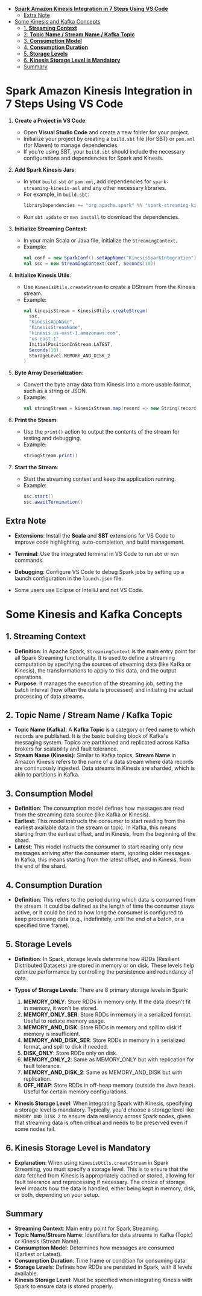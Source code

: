 - [**Spark Amazon Kinesis Integration in 7 Steps Using VS Code**](#spark-amazon-kinesis-integration-in-7-steps-using-vs-code)
  - [Extra Note](#extra-note)
- [Some Kinesis and Kafka Concepts](#some-kinesis-and-kafka-concepts)
  - [1. **Streaming Context**](#1-streaming-context)
  - [2. **Topic Name / Stream Name / Kafka Topic**](#2-topic-name--stream-name--kafka-topic)
  - [3. **Consumption Model**](#3-consumption-model)
  - [4. **Consumption Duration**](#4-consumption-duration)
  - [5. **Storage Levels**](#5-storage-levels)
  - [6. **Kinesis Storage Level is Mandatory**](#6-kinesis-storage-level-is-mandatory)
  - [Summary](#summary)

# **Spark Amazon Kinesis Integration in 7 Steps Using VS Code**

1. **Create a Project in VS Code**:
   - Open **Visual Studio Code** and create a new folder for your project.
   - Initialize your project by creating a `build.sbt` file (for SBT) or `pom.xml` (for Maven) to manage dependencies.
   - If you’re using SBT, your `build.sbt` should include the necessary configurations and dependencies for Spark and Kinesis.

2. **Add Spark Kinesis Jars**:
   - In your `build.sbt` or `pom.xml`, add dependencies for `spark-streaming-kinesis-asl` and any other necessary libraries.
   - For example, in `build.sbt`:
     ```scala
     libraryDependencies += "org.apache.spark" %% "spark-streaming-kinesis-asl" % "2.4.8"
     ```
   - Run `sbt update` or `mvn install` to download the dependencies.

3. **Initialize Streaming Context**:
   - In your main Scala or Java file, initialize the `StreamingContext`.
   - Example:
     ```scala
     val conf = new SparkConf().setAppName("KinesisSparkIntegration").setMaster("local[*]")
     val ssc = new StreamingContext(conf, Seconds(10))
     ```

4. **Initialize Kinesis Utils**:
   - Use `KinesisUtils.createStream` to create a DStream from the Kinesis stream.
   - Example:
     ```scala
     val kinesisStream = KinesisUtils.createStream(
       ssc,
       "KinesisAppName",
       "KinesisStreamName",
       "kinesis.us-east-1.amazonaws.com",
       "us-east-1",
       InitialPositionInStream.LATEST,
       Seconds(10),
       StorageLevel.MEMORY_AND_DISK_2
     )
     ```

5. **Byte Array Deserialization**:
   - Convert the byte array data from Kinesis into a more usable format, such as a string or JSON.
   - Example:
     ```scala
     val stringStream = kinesisStream.map(record => new String(record))
     ```

6. **Print the Stream**:
   - Use the `print()` action to output the contents of the stream for testing and debugging.
   - Example:
     ```scala
     stringStream.print()
     ```

7. **Start the Stream**:
   - Start the streaming context and keep the application running.
   - Example:
     ```scala
     ssc.start()
     ssc.awaitTermination()
     ```

## Extra Note

- **Extensions**: Install the **Scala** and **SBT** extensions for VS Code to improve code highlighting, auto-completion, and build management.
- **Terminal**: Use the integrated terminal in VS Code to run `sbt` or `mvn` commands.
- **Debugging**: Configure VS Code to debug Spark jobs by setting up a launch configuration in the `launch.json` file.


- Some users use Eclipse or IntelliJ and not VS Code.

# Some Kinesis and Kafka Concepts

## 1. **Streaming Context**
   - **Definition**: In Apache Spark, `StreamingContext` is the main entry point for all Spark Streaming functionality. It is used to define a streaming computation by specifying the sources of streaming data (like Kafka or Kinesis), the transformations to apply to this data, and the output operations.
   - **Purpose**: It manages the execution of the streaming job, setting the batch interval (how often the data is processed) and initiating the actual processing of data streams.

## 2. **Topic Name / Stream Name / Kafka Topic**
   - **Topic Name (Kafka)**: A **Kafka Topic** is a category or feed name to which records are published. It is the basic building block of Kafka's messaging system. Topics are partitioned and replicated across Kafka brokers for scalability and fault tolerance.
   - **Stream Name (Kinesis)**: Similar to Kafka topics, **Stream Name** in Amazon Kinesis refers to the name of a data stream where data records are continuously ingested. Data streams in Kinesis are sharded, which is akin to partitions in Kafka.

## 3. **Consumption Model**
   - **Definition**: The consumption model defines how messages are read from the streaming data source (like Kafka or Kinesis).
   - **Earliest**: This model instructs the consumer to start reading from the earliest available data in the stream or topic. In Kafka, this means starting from the earliest offset, and in Kinesis, from the beginning of the shard.
   - **Latest**: This model instructs the consumer to start reading only new messages arriving after the consumer starts, ignoring older messages. In Kafka, this means starting from the latest offset, and in Kinesis, from the end of the shard.

## 4. **Consumption Duration**
   - **Definition**: This refers to the period during which data is consumed from the stream. It could be defined as the length of time the consumer stays active, or it could be tied to how long the consumer is configured to keep processing data (e.g., indefinitely, until the end of a batch, or a specified time frame).

## 5. **Storage Levels**
   - **Definition**: In Spark, storage levels determine how RDDs (Resilient Distributed Datasets) are stored in memory or on disk. These levels help optimize performance by controlling the persistence and redundancy of data.
   - **Types of Storage Levels**: There are 8 primary storage levels in Spark:
     1. **MEMORY_ONLY**: Store RDDs in memory only. If the data doesn't fit in memory, it won't be stored.
     2. **MEMORY_ONLY_SER**: Store RDDs in memory in a serialized format. Useful to reduce memory usage.
     3. **MEMORY_AND_DISK**: Store RDDs in memory and spill to disk if memory is insufficient.
     4. **MEMORY_AND_DISK_SER**: Store RDDs in memory in a serialized format, and spill to disk if needed.
     5. **DISK_ONLY**: Store RDDs only on disk.
     6. **MEMORY_ONLY_2**: Same as MEMORY_ONLY but with replication for fault tolerance.
     7. **MEMORY_AND_DISK_2**: Same as MEMORY_AND_DISK but with replication.
     8. **OFF_HEAP**: Store RDDs in off-heap memory (outside the Java heap). Useful for certain memory configurations.

   - **Kinesis Storage Level**: When integrating Spark with Kinesis, specifying a storage level is mandatory. Typically, you'd choose a storage level like `MEMORY_AND_DISK_2` to ensure data resiliency across Spark nodes, given that streaming data is often critical and needs to be preserved even if some nodes fail.

## 6. **Kinesis Storage Level is Mandatory**
   - **Explanation**: When using `KinesisUtils.createStream` in Spark Streaming, you must specify a storage level. This is to ensure that the data fetched from Kinesis is appropriately cached or stored, allowing for fault tolerance and reprocessing if necessary. The choice of storage level impacts how the data is handled, either being kept in memory, disk, or both, depending on your setup.

## Summary
- **Streaming Context**: Main entry point for Spark Streaming.
- **Topic Name/Stream Name**: Identifiers for data streams in Kafka (Topic) or Kinesis (Stream Name).
- **Consumption Model**: Determines how messages are consumed (Earliest or Latest).
- **Consumption Duration**: Time frame or condition for consuming data.
- **Storage Levels**: Defines how RDDs are persisted in Spark, with 8 levels available.
- **Kinesis Storage Level**: Must be specified when integrating Kinesis with Spark to ensure data is stored properly.